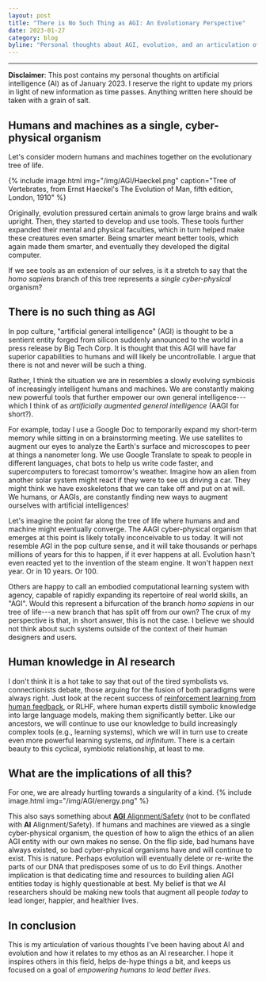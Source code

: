 ```yaml
---
layout: post
title: "There is No Such Thing as AGI: An Evolutionary Perspective"
date: 2023-01-27
category: blog
byline: "Personal thoughts about AGI, evolution, and an articulation of my ethos as an AI researcher"
---
```


<script type="text/javascript" async
  src="https://cdn.mathjax.org/mathjax/latest/MathJax.js?config=TeX-MML-AM_CHTML">
</script>

<script type="text/x-mathjax-config">
MathJax.Hub.Config({
  TeX: { equationNumbers: { autoNumber: "AMS" } },
  tex2jax: {inlineMath: [['$','$'], ['\\(','\\)']]}
});
</script>

---
**Disclaimer**: This post contains my personal thoughts on artificial intelligence (AI) as of January 2023. I reserve the right to update my priors in light of new information as time passes. Anything written here should be taken with a grain of salt.

## Humans and machines as a single, cyber-physical organism

Let's consider modern humans and machines together on the evolutionary tree of life.

{%
  include image.html
  img="/img/AGI/Haeckel.png"
  caption="Tree of Vertebrates, from Ernst Haeckel's The Evolution of Man, fifth edition, London, 1910"
%}

Originally, evolution pressured certain animals to grow large brains and walk upright.
Then, they started to develop and use tools.
These tools further expanded their mental and physical faculties, which in turn helped make these creatures even smarter.
Being smarter meant better tools, which again made them smarter, and eventually they developed the digital computer.

If we see tools as an extension of our selves, is it a stretch to say that the *homo sapiens* branch of this tree represents a *single cyber-physical* organism?

## There is no such thing as AGI
In pop culture, "artificial general intelligence" (AGI) is thought to be a sentient entity forged from silicon suddenly announced to the world in a press release by Big Tech Corp.
It is thought that this AGI will have far superior capabilities to humans and will likely be uncontrollable.
I argue that there is not and never will be such a thing.

Rather, I think the situation we are in resembles a slowly evolving symbiosis of increasingly intelligent humans and machines.
We are constantly making new powerful tools that further empower our own general intelligence---which I think of as *artificially augmented general intelligence* (AAGI for short?).

For example, today I use a Google Doc to temporarily expand my short-term memory while sitting in on a brainstorming meeting.
We use satellites to augment our eyes to analyze the Earth's surface and microscopes to peer at things a nanometer long. 
We use Google Translate to speak to people in different languages, chat bots to help us write code faster, and supercomputers to forecast tomorrow's weather.
Imagine how an alien from another solar system might react if they were to see us driving a car.
They might think we have exoskeletons that we can take off and put on at will. 
We humans, or AAGIs, are constantly finding new ways to augment ourselves with artificial intelligences!

Let's imagine the point far along the tree of life where humans and and machine might eventually converge.
The AAGI cyber-physical organism that emerges at this point is likely totally inconceivable to us today.
It will not resemble AGI in the pop culture sense, and it will take thousands or perhaps millions of years for this to happen, if it ever happens at all. 
Evolution hasn't even reacted yet to the invention of the steam engine.
It won't happen next year. Or in 10 years. Or 100. 

Others are happy to call an embodied computational learning system with agency, capable of rapidly expanding its repertoire of real world skills, an "AGI". Would this represent a bifurcation of the branch *homo sapiens* in our tree of life---a new branch that has split off from our own? 
The crux of my perspective is that, in short answer, this is not the case.
I believe we should not think about such systems outside of the context of their human designers and users.

## Human knowledge in AI research
I don't think it is a hot take to say that out of the tired symbolists vs. connectionists debate, those arguing for the fusion of both paradigms were always right.
Just look at the recent success of [reinforcement learning from human feedback](https://openai.com/blog/instruction-following/), or RLHF, where human experts distill symbolic knowledge into large language models, making them significantly better.
Like our ancestors, we will continue to use our knowledge to build increasingly complex tools (e.g., learning systems), which we will in turn use to create even more powerful learning systems, *ad infinitum*.
There is a certain beauty to this cyclical, symbiotic relationship, at least to me.


## What are the implications of all this?

For one, we are already hurtling towards a singularity of a kind.
{%
    include image.html
    img="/img/AGI/energy.png"
%}

This also says something about [**AGI** Alignment/Safety](https://www.agisafetyfundamentals.com) (not to be conflated with **AI** Alignment/Safety).
If humans and machines are viewed as a single cyber-physical organism, the question of how to align the ethics of an alien AGI entity with our own makes no sense.
On the flip side, bad humans have always existed, so bad cyber-physical organisms have and will continue to exist.
This is nature. 
Perhaps evolution will eventually delete or re-write the parts of our DNA that predisposes some of us to do Evil things.
Another implication is that dedicating time and resources to building alien AGI entities today is highly questionable at best.
My belief is that we AI researchers should be making new tools that augment all people *today* to lead longer, happier, and healthier lives.

## In conclusion
This is my articulation of various thoughts I've been having about AI and evolution and how it relates to my ethos as an AI researcher. I hope it inspires others in this field, helps de-hype things a bit, and keeps us focused on a goal of *empowering humans to lead better lives*.

